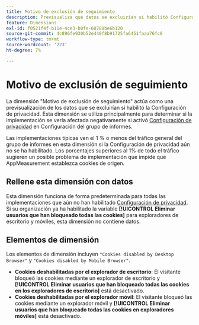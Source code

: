 ```yaml
---
title: Motivo de exclusión de seguimiento
description: Previsualiza qué datos se excluirían si habilitó Configuración de privacidad.
feature: Dimensions
exl-id: f0521f4f-b11e-4ce3-b0fe-60788be6b120
source-git-commit: 4c896fe930b52e440f8b91725fa6451faaa76fc8
workflow-type: tm+mt
source-wordcount: '223'
ht-degree: 7%

---
```


# Motivo de exclusión de seguimiento

La dimensión &quot;Motivo de exclusión de seguimiento&quot; actúa como una previsualización de los datos que se excluirían si habilitó la Configuración de privacidad. Esta dimensión se utiliza principalmente para determinar si la implementación se vería afectada negativamente si activó [Configuración de privacidad](https://experienceleague.adobe.com/docs/core-services/interface/administration/ec-cookies/browser-cookie-settings.html) en Configuración del grupo de informes.

Las implementaciones típicas ven el 1 % o menos del tráfico general del grupo de informes en esta dimensión si la Configuración de privacidad aún no se ha habilitado. Los porcentajes superiores al 1% de todo el tráfico sugieren un posible problema de implementación que impide que AppMeasurement establezca cookies de origen.

## Rellene esta dimensión con datos

Esta dimensión funciona de forma predeterminada para todas las implementaciones que aún no han habilitado [Configuración de privacidad](https://experienceleague.adobe.com/docs/core-services/interface/administration/ec-cookies/browser-cookie-settings.html). Si su organización ya ha habilitado la variable **[!UICONTROL Eliminar usuarios que han bloqueado todas las cookies]** para exploradores de escritorio y móviles, esta dimensión no contiene datos.

## Elementos de dimensión

Los elementos de dimensión incluyen `"Cookies disabled by Desktop Browser"` y `"Cookies disabled by Mobile Browser"`.

* **Cookies deshabilitadas por el explorador de escritorio**: El visitante bloqueó las cookies mediante un explorador de escritorio y **[!UICONTROL Eliminar usuarios que han bloqueado todas las cookies en los exploradores de escritorio]** está desactivado.
* **Cookies deshabilitadas por el explorador móvil**: El visitante bloqueó las cookies mediante un explorador móvil y **[!UICONTROL Eliminar usuarios que han bloqueado todas las cookies en exploradores móviles]** está desactivado.
